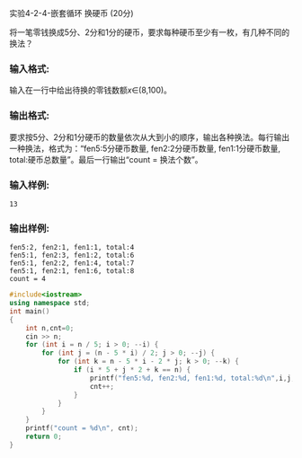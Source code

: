 实验4-2-4-嵌套循环 换硬币 (20分)

将一笔零钱换成5分、2分和1分的硬币，要求每种硬币至少有一枚，有几种不同的换法？

### 输入格式:

输入在一行中给出待换的零钱数额*x*∈(8,100)。

### 输出格式:

要求按5分、2分和1分硬币的数量依次从大到小的顺序，输出各种换法。每行输出一种换法，格式为：“fen5:5分硬币数量, fen2:2分硬币数量, fen1:1分硬币数量, total:硬币总数量”。最后一行输出“count = 换法个数”。

### 输入样例:

```in
13
```

### 输出样例:

```out
fen5:2, fen2:1, fen1:1, total:4
fen5:1, fen2:3, fen1:2, total:6
fen5:1, fen2:2, fen1:4, total:7
fen5:1, fen2:1, fen1:6, total:8
count = 4
```



```c++
#include<iostream>
using namespace std;
int main()
{
	int n,cnt=0;
	cin >> n;
	for (int i = n / 5; i > 0; --i) {
		for (int j = (n - 5 * i) / 2; j > 0; --j) {
			for (int k = n - 5 * i - 2 * j; k > 0; --k) {
				if (i * 5 + j * 2 + k == n) {
					printf("fen5:%d, fen2:%d, fen1:%d, total:%d\n",i,j,k,i+j+k);
					cnt++;
				}
			}
		}
	}
	printf("count = %d\n", cnt);
	return 0;
}
```

